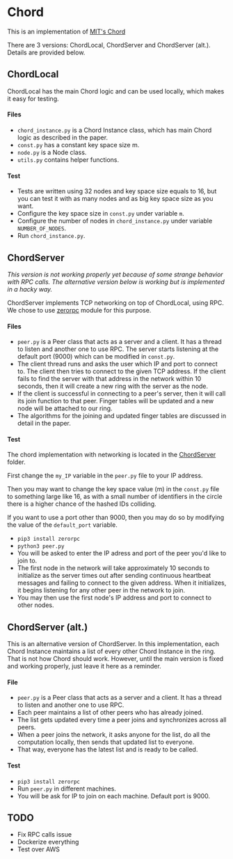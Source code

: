 # Chord

This is an implementation of 
[MIT's Chord](https://pdos.csail.mit.edu/papers/chord:sigcomm01/chord_sigcomm.pdf)

There are 3 versions: ChordLocal, ChordServer and ChordServer (alt.). 
Details are provided below.

## ChordLocal
ChordLocal has the main Chord logic and can be used locally, which makes it easy for testing.

#### Files
- `chord_instance.py` is a Chord Instance class, which has main Chord logic as described in the paper.
- `const.py` has a constant key space size m.
- `node.py` is a Node class.
- `utils.py` contains helper functions.

#### Test
- Tests are written using 32 nodes and key space size equals to 16,
but you can test it with as many nodes and as big key space size as you want.
- Configure the key space size in `const.py` under variable `m`.
- Configure the number of nodes in `chord_instance.py` under variable `NUMBER_OF_NODES`.
- Run `chord_instance.py`. 

## ChordServer
*This version is not working properly yet because of some strange behavior with RPC calls.
The alternative version below is working but is implemented in a hacky way.*

ChordServer implements TCP networking on top of ChordLocal, using RPC. We chose to use
 [zerorpc](http://www.zerorpc.io "zerorpc's Homepage") module for this purpose.

#### Files
- `peer.py` is a Peer class that acts as a server and a client. It has a thread to listen and another
one to use RPC. The server starts listening at the default port (9000) which can be modified in `const.py`.
- The client thread runs and asks the user which IP and port to connect to. The client then tries to connect
 to the given TCP address. If the client fails to find the server with that address in the network within 10
  seconds, then it will create a new ring with the server as the node.
- If the client is successful in connecting to a peer's server, then it will call its join function to that peer.
 Finger tables will be updated and a new node will be attached to our ring. 
- The algorithms for the joining and updated finger tables are discussed in detail in the paper.

#### Test
The chord implementation with networking is located in the [ChordServer](/ChordServer) folder.

First change the `my_IP` variable in the `peer.py` file to your IP address.

Then you may want to change the key space value (m) in the `const.py` file to something large like 16, as with a small number
 of identifiers in the circle there is a higher chance of the hashed IDs colliding.
 
If you want to use a port other than 9000, then  you may do so by modifying the value of the `default_port` 
variable.
- `pip3 install zerorpc`
- `python3 peer.py`
- You will be asked to enter the IP adress and port of the peer you'd like to join to.
- The first node in the network will take approximately 10 seconds to initialize as the server times out after sending
continuous heartbeat messages and failing to connect to the given address. When it initializes, it begins listening for
any other peer in the network to join.
- You may then use the first node's IP address and port to connect to other nodes.

## ChordServer (alt.)
This is an alternative version of ChordServer. 
In this implementation, each Chord Instance maintains a list of every other Chord Instance in the ring.
That is not how Chord should work. However, until the main version is fixed and working properly,
just leave it here as a reminder.

#### File
- `peer.py` is a Peer class that acts as a server and a client. It has a thread to listen and another
one to use RPC. 
- Each peer maintains a list of other peers who has already joined.
- The list gets updated every time a peer joins and synchronizes across all peers.
- When a peer joins the network, it asks anyone for the list, do all the computation locally,
then sends that updated list to everyone.
- That way, everyone has the latest list and is ready to be called.

#### Test
- `pip3 install zerorpc`
- Run `peer.py` in different machines.
- You will be ask for IP to join on each machine. Default port is 9000.

## TODO
- Fix RPC calls issue
- Dockerize everything
- Test over AWS
